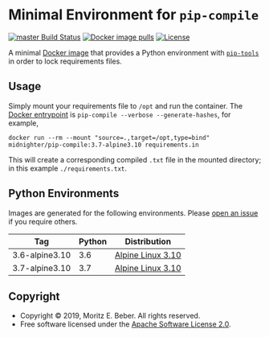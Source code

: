 # Minimal Environment for `pip-compile`

[![master Build Status](https://travis-ci.org/Midnighter/pip-compile.svg?branch=master)](https://travis-ci.org/Midnighter/pip-compile)
[![Docker image pulls](https://img.shields.io/docker/pulls/midnighter/pip-compile)](https://cloud.docker.com/repository/docker/midnighter/pip-compile/)
[![License](https://img.shields.io/badge/license-Apache--2.0-blueviolet)](https://opensource.org/licenses/Apache-2.0)

A minimal [Docker image](Dockerfile) that provides a Python environment with
[`pip-tools`](https://pypi.org/project/pip-tools/) in order to lock requirements
files.

## Usage

Simply mount your requirements file to `/opt` and run the container. The [Docker
entrypoint](https://docs.docker.com/engine/reference/builder/#entrypoint) is
`pip-compile --verbose --generate-hashes`, for example,

```
docker run --rm --mount "source=.,target=/opt,type=bind" midnighter/pip-compile:3.7-alpine3.10 requirements.in
```

This will create a corresponding compiled `.txt` file in the mounted directory;
in this example `./requirements.txt`.

## Python Environments

Images are generated for the following environments. Please [open an
issue](https://github.com/Midnighter/pip-compile/issues/new) if you require
others.

| Tag | Python | Distribution |
| --- | ------ | ------------ |
| 3.6-alpine3.10 | 3.6 | [Alpine Linux 3.10](https://www.alpinelinux.org/) |
| 3.7-alpine3.10 | 3.7 | [Alpine Linux 3.10](https://www.alpinelinux.org/) |

## Copyright

* Copyright © 2019, Moritz E. Beber. All rights reserved.
* Free software licensed under the [Apache Software License 2.0](LICENSE).
